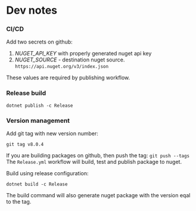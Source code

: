 # Dev notes


### CI/CD

Add two secrets on github:
1. *NUGET_API_KEY* with properly generated nuget api key
1. *NUGET_SOURCE* - destination nuget source. `https://api.nuget.org/v3/index.json`

These values are required by publishing workflow.


### Release build

```
dotnet publish -c Release
```

### Version management

Add git tag with new version number:

`git tag v8.0.4`

If you are building packages on github, then push the tag:
`git push --tags`
The `Release.yml` workflow will build, test and publish package to nuget.

Build using release configuration:

`dotnet build -c Release`

The build command will also generate nuget package with the version eqal to the tag.

